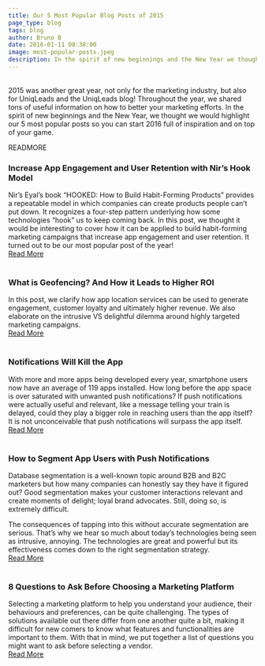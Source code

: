 ```yaml
---
title: Our 5 Most Popular Blog Posts of 2015
page_type: blog
tags: blog
author: Bruno B
date: 2016-01-11 08:38:00
image: most-popular-posts.jpeg
description: In the spirit of new beginnings and the New Year we thought we would highlight our 5 most popular posts so you can start 2016 full of inspiration and on top of your  game.
---
```

<br>
2015 was another great year, not only for the  marketing industry, but also for UniqLeads and the UniqLeads blog! Throughout the year, we shared tons of useful information on how to better your  marketing efforts. In the spirit of new beginnings and the New Year, we thought we would highlight our 5 most popular posts so you can start 2016 full of inspiration and on top of your  game.

READMORE

### Increase App Engagement and User Retention with Nir’s Hook Model
Nir’s Eyal’s book “HOOKED: How to Build Habit-Forming Products” provides a repeatable model in which companies can create products people can’t put down. It recognizes a four-step pattern underlying how some technologies “hook” us to keep coming back. In this post, we thought it would be interesting to cover how it can be applied to build habit-forming  marketing campaigns that increase app engagement and user retention. It turned out to be our most popular post of the year!
<br>
<u><a href="http://uniqleads.com/blog/2015/08/18/Increase-App-Engagement-and-User-Retention-with-Nirs-Hook-Model/">Read More</a></u>
<br>
<br>

### What is Geofencing? And How it Leads to Higher ROI
In this post, we clarify how  app location services can be used to generate engagement, customer loyalty and ultimately higher revenue. We also elaborate on the intrusive VS delightful dilemma around highly targeted marketing campaigns.
<br>
<u><a href="http://uniqleads.com/blog/2015/08/24/What-is-Geofencing/">Read More</a></u>
<br>
<br>

### Notifications Will Kill the App
With more and more apps being developed every year, smartphone users now have an average of 119 apps installed. How long before the app space is over saturated with unwanted push notifications? If push notifications were actually useful and relevant, like a message telling your train is delayed, could they play a bigger role in reaching users than the app itself? It is not unconceivable that push notifications will surpass the app itself.
<br>
<u><a href="http://uniqleads.com/blog/2015/08/20/Notifications-Will-Kill-the-App/">Read More</a></u>
<br>
<br>

### How to Segment App Users with Push Notifications
Database segmentation is a well-known topic around B2B and B2C marketers but how many companies can honestly say they have it figured out? Good segmentation makes your customer interactions relevant and create moments of delight; loyal brand advocates. Still, doing so, is extremely difficult.

The consequences of tapping into this without accurate segmentation are serious. That’s why we hear so much about today’s technologies being seen as intrusive, annoying. The technologies are great and powerful but its effectiveness comes down to the right segmentation strategy.
<br>
<u><a href="http://uniqleads.com/blog/2015/08/10/How-to-segment-app-users-with-push-notifications/">Read More</a></u>
<br>
<br>

### 8 Questions to Ask Before Choosing a  Marketing Platform
Selecting a  marketing platform to help you understand your audience, their behaviours and preferences, can be quite challenging. The types of solutions available out there differ from one another quite a bit, making it difficult for new comers to know what features and functionalities are important to them. With that in mind, we put together a list of questions you might want to ask before selecting a vendor.
<br>
<u><a href="http://uniqleads.com/blog/2015/10/05/Choosing-a--Marketing-Platform/">Read More</a></u>
<br>
<br>

